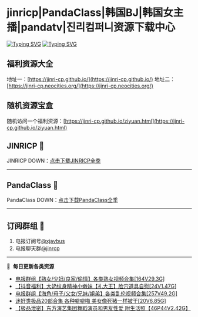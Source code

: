 # jinricp|PandaClass|韩国BJ|韩国女主播|pandatv|진리컴퍼니资源下载中心   
[![Typing SVG](https://readme-typing-svg.herokuapp.com?font=Fira+Code&pause=1000&center=true&vCenter=true&random=true&width=435&lines=所有链接都需要翻墙访问)](https://jinri-cp.neocities.org/free.html)
[![Typing SVG](https://readme-typing-svg.herokuapp.com?font=Fira+Code&pause=1000&center=true&vCenter=true&random=true&width=435&lines=点击进入福利资源下载中心)](https://pandaclass.neocities.org/)
## 福利资源大全
地址一：[https://jinri-cp.github.io/](https://jinri-cp.github.io/)
地址二：[https://jinri-cp.neocities.org/](https://jinri-cp.neocities.org/)
## 随机资源宝盒
随机访问一个福利资源：[https://jinri-cp.github.io/ziyuan.html](https://jinri-cp.github.io/ziyuan.html)
## JINRICP 👋   
JINRICP DOWN：[点击下载JINRICP全季](https://mypikpak.com/s/VODz7HXQoqcX0UrvaXfDtFoPo1)
****
## PandaClass 💯   
PandaClass DOWN：[点击下载PandaClass全季](https://mypikpak.com/s/VOKOTZkoEnkyvCnELVSquM97o1)   
****
## 订阅群组 🔞
1. 电报订阅号[@xjavbus](https://t.me/xjavbus)
2. 电报聊天群[@jinrcp](https://t.me/jinrcp)
**** 
📕 &nbsp;**每日更新各类资源**
<!-- BLOG-POST-LIST:START -->
- [电报群组【熟女/少妇/良家/偷情】各类熟女视频合集[164V29.3G]](https://fuli.rulel.com/584.html)
- [【抖音福利】大奶纹身精神小嫩妹【礼大王】脸穴道具自慰[24V1.47G]](https://fuli.rulel.com/583.html)
- [电报群组【海角/母子/父女/兄妹/姐弟】各类乱伦视频合集[257V49.2G]](https://fuli.rulel.com/582.html)
- [迷奸类极品20部合集 各种噼噼啪 美女像死猪一样被干[20V6.85G]](https://fuli.rulel.com/581.html)
- [【极品泄密】东方演艺集团舞蹈演员和男友性爱 附生活照【46P44V2.42G】](https://fuli.rulel.com/579.html)
<!-- BLOG-POST-LIST:END -->
